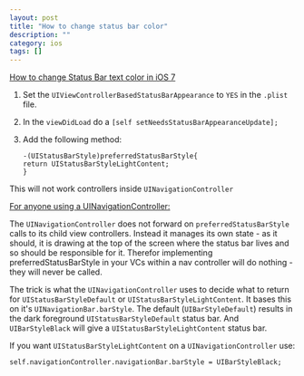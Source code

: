 ```yaml
---
layout: post
title: "How to change status bar color"
description: ""
category: ios
tags: []
---
```


[How to change Status Bar text color in iOS 7](http://stackoverflow.com/questions/17678881/how-to-change-status-bar-text-color-in-ios-7)

1. Set the `UIViewControllerBasedStatusBarAppearance` to `YES` in the `.plist` file.
2. In the `viewDidLoad` do a `[self setNeedsStatusBarAppearanceUpdate];`
3. Add the following method:

	```
	-(UIStatusBarStyle)preferredStatusBarStyle{ 
    return UIStatusBarStyleLightContent; 
	}
	```

This will not work controllers inside `UINavigationController`

[For anyone using a UINavigationController:](http://stackoverflow.com/questions/19022210/preferredstatusbarstyle-isnt-called/19513714#19513714)

The `UINavigationController` does not forward on `preferredStatusBarStyle` calls to its child view controllers. Instead it manages its own state - as it should, it is drawing at the top of the screen where the status bar lives and so should be responsible for it. Therefor implementing preferredStatusBarStyle in your VCs within a nav controller will do nothing - they will never be called.

The trick is what the `UINavigationController` uses to decide what to return for `UIStatusBarStyleDefault` or `UIStatusBarStyleLightContent`. It bases this on it's `UINavigationBar.barStyle`. The default (`UIBarStyleDefault`) results in the dark foreground `UIStatusBarStyleDefault` status bar. And `UIBarStyleBlack` will give a `UIStatusBarStyleLightContent` status bar.

If you want `UIStatusBarStyleLightContent` on a `UINavigationController` use:

```
self.navigationController.navigationBar.barStyle = UIBarStyleBlack;
```
